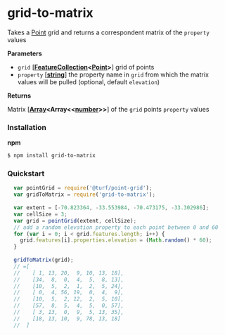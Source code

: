 # grid-to-matrix

Takes a [Point](http://geojson.org/geojson-spec.html#point) grid and returns a correspondent matrix of the `property` values

**Parameters**

- `grid` \[**[FeatureCollection](http://geojson.org/geojson-spec.html#feature-collection-objects)&lt;[Point](http://geojson.org/geojson-spec.html#point)>**] grid of points
- `property` \[**[string](https://developer.mozilla.org/en-US/docs/Web/JavaScript/Reference/Global_Objects/String)**] the property name in `grid` from which the matrix values will be pulled (optional, default `elevation`)

**Returns**
 
Matrix \[**[Array](https://developer.mozilla.org/en-US/docs/Web/JavaScript/Reference/Global_Objects/Array)<Array<<[number](https://developer.mozilla.org/en-US/docs/Web/JavaScript/Reference/Global_Objects/Number)>>**] of the `grid` points `property` values

### Installation

**npm**

```sh
$ npm install grid-to-matrix
```

### Quickstart

```javascript
  var pointGrid = require('@turf/point-grid');
  var gridToMatrix = require('grid-to-matrix');
  
  var extent = [-70.823364, -33.553984, -70.473175, -33.302986];
  var cellSize = 3;
  var grid = pointGrid(extent, cellSize);
  // add a random elevation property to each point between 0 and 60
  for (var i = 0; i < grid.features.length; i++) {
    grid.features[i].properties.elevation = (Math.random() * 60);
  }
  
  gridToMatrix(grid);
  // =[
  //    [ 1, 13, 20,  9, 10, 13, 18],
  //    [34,  8,  0,  4,  5,  8, 13],
  //    [10,  5,  2,  1,  2,  5, 24],
  //    [ 0,  4, 56, 19,  0,  4,  9],
  //    [10,  5,  2, 12,  2,  5, 10],
  //    [57,  8,  5,  4,  5,  0, 57],
  //    [ 3, 13,  0,  9,  5, 13, 35],
  //    [18, 13, 10,  9, 78, 13, 18]
  //  ]
```

